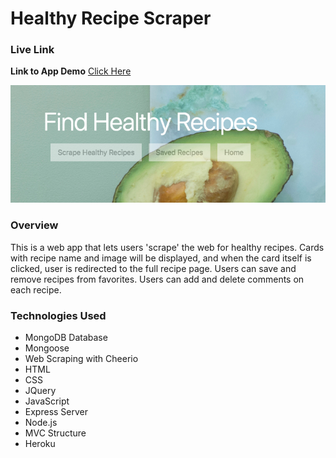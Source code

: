# Healthy Recipe Scraper 

### Live Link
**Link to App Demo** 
[Click Here](https://newsscraperr.herokuapp.com/)


![screenshot](/public/screenshot.png) 




### Overview

This is a web app that lets users 'scrape' the web for healthy recipes. Cards with recipe name and image will be displayed, and when the card itself is clicked, user is redirected to the full recipe page. Users can save and remove recipes from favorites. Users can add and delete comments on each recipe.

### Technologies Used

- MongoDB Database
- Mongoose
- Web Scraping with Cheerio
- HTML
- CSS
- JQuery
- JavaScript
- Express Server
- Node.js
- MVC Structure
- Heroku